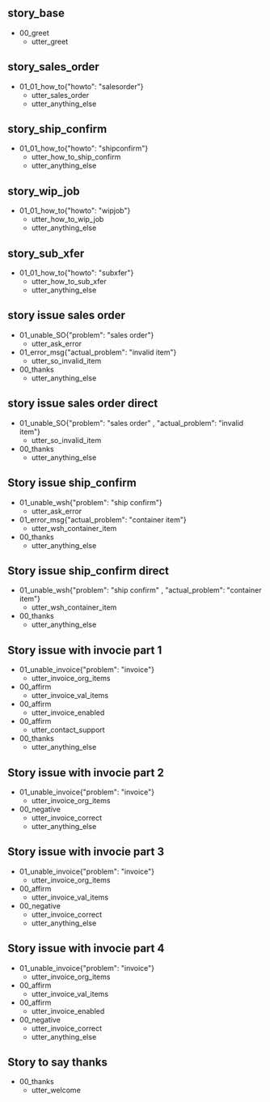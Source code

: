 ## story_base
* 00_greet
   - utter_greet

## story_sales_order
* 01_01_how_to{"howto": "salesorder"}
   - utter_sales_order
   - utter_anything_else

## story_ship_confirm
* 01_01_how_to{"howto": "shipconfirm"}
   - utter_how_to_ship_confirm
   - utter_anything_else

## story_wip_job
* 01_01_how_to{"howto": "wipjob"}
   - utter_how_to_wip_job
   - utter_anything_else

## story_sub_xfer 
* 01_01_how_to{"howto": "subxfer"}
   - utter_how_to_sub_xfer
   - utter_anything_else

## story issue sales order
* 01_unable_SO{"problem": "sales order"}
   - utter_ask_error 
* 01_error_msg{"actual_problem": "invalid item"}
   - utter_so_invalid_item
* 00_thanks
   - utter_anything_else

## story issue sales order direct
* 01_unable_SO{"problem": "sales order" , "actual_problem": "invalid item"}
   - utter_so_invalid_item
* 00_thanks
   - utter_anything_else

## Story issue ship_confirm
* 01_unable_wsh{"problem": "ship confirm"}
   - utter_ask_error
* 01_error_msg{"actual_problem": "container item"}
   - utter_wsh_container_item
* 00_thanks
   - utter_anything_else

## Story issue ship_confirm direct
* 01_unable_wsh{"problem": "ship confirm" , "actual_problem": "container item"}
   - utter_wsh_container_item
* 00_thanks
   - utter_anything_else

## Story issue with invocie part 1 
* 01_unable_invoice{"problem": "invoice"}
   - utter_invoice_org_items
* 00_affirm
   - utter_invoice_val_items
* 00_affirm
   - utter_invoice_enabled
* 00_affirm
   - utter_contact_support
* 00_thanks
   - utter_anything_else


## Story issue with invocie part 2 
* 01_unable_invoice{"problem": "invoice"}
   - utter_invoice_org_items
* 00_negative
   - utter_invoice_correct
   - utter_anything_else

## Story issue with invocie part 3
* 01_unable_invoice{"problem": "invoice"}
   - utter_invoice_org_items
* 00_affirm
   - utter_invoice_val_items
* 00_negative
   - utter_invoice_correct
   - utter_anything_else


## Story issue with invocie part 4
* 01_unable_invoice{"problem": "invoice"}
   - utter_invoice_org_items
* 00_affirm
   - utter_invoice_val_items
* 00_affirm
   - utter_invoice_enabled
* 00_negative
   - utter_invoice_correct
   - utter_anything_else

## Story to say thanks 
* 00_thanks
   - utter_welcome

